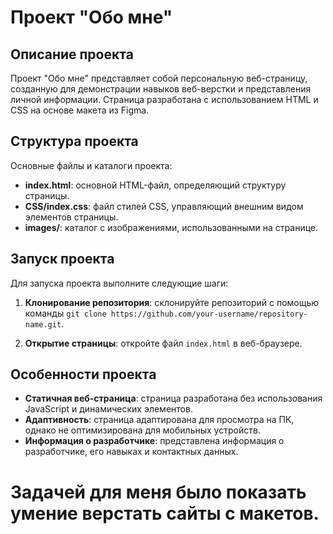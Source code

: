 # Проект "Обо мне"

## Описание проекта
Проект "Обо мне" представляет собой персональную веб-страницу, созданную для демонстрации навыков веб-верстки и представления личной информации. Страница разработана с использованием HTML и CSS на основе макета из Figma.

## Структура проекта
Основные файлы и каталоги проекта:

- **index.html**: основной HTML-файл, определяющий структуру страницы.
- **CSS/index.css**: файл стилей CSS, управляющий внешним видом элементов страницы.
- **images/**: каталог с изображениями, использованными на странице.

## Запуск проекта
Для запуска проекта выполните следующие шаги:

1. **Клонирование репозитория**: склонируйте репозиторий с помощью команды `git clone https://github.com/your-username/repository-name.git`.
   
2. **Открытие страницы**: откройте файл `index.html` в веб-браузере.

## Особенности проекта
- **Статичная веб-страница**: страница разработана без использования JavaScript и динамических элементов.
- **Адаптивность**: страница адаптирована для просмотра на ПК, однако не оптимизирована для мобильных устройств.
- **Информация о разработчике**: представлена информация о разработчике, его навыках и контактных данных.

# Задачей для меня было показать умение верстать сайты с макетов.

